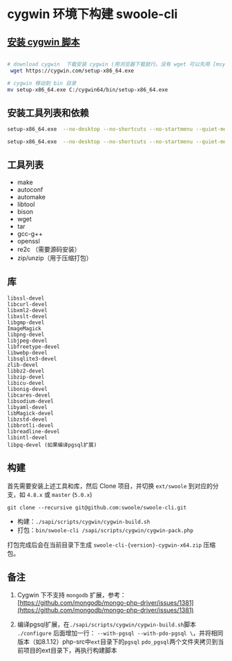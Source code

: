 
# cygwin 环境下构建 swoole-cli

## [安装 cygwin 脚本](/sapi/scripts/cygwin/install-cygwin.sh)
```bash

# download cygwin  下载安装 cygwin (用浏览器下载就行。没有 wget 可以先用 [msys2](https://www.msys2.org/docs/environments/))
 wget https://cygwin.com/setup-x86_64.exe

# cygwin 移动到 bin 目录
mv setup-x86_64.exe C:/cygwin64/bin/setup-x86_64.exe

```

## 安装工具列表和依赖
```bash
setup-x86_64.exe  --no-desktop --no-shortcuts --no-startmenu --quiet-mode --disable-buggy-antivirus    --site  http://mirrors.ustc.edu.cn/cygwin/ --packages make,git,curl,wget,tar,libtool,bison,gcc-g++,autoconf,automake,openssl,libpcre2-devel,libssl-devel,libcurl-devel,libxml2-devel,libxslt-devel,libgmp-devel,ImageMagick,libpng-devel,libjpeg-devel,libfreetype-devel,libwebp-devel,libsqlite3-devel,zlib-devel,libbz2-devel,liblz4-devel,liblzma-devel,libzip-devel,libicu-devel,libonig-devel,libcares-devel,libsodium-devel,libyaml-devel,libMagick-devel,libzstd-devel,libbrotli-devel,libreadline-devel,libintl-devel,libpq-devel,libssh2-devel,libidn2-devel,gettext-devel,coreutils,openssl-devel

setup-x86_64.exe  --no-desktop --no-shortcuts --no-startmenu --quiet-mode --disable-buggy-antivirus    --site  http://mirrors.ustc.edu.cn/cygwin/ --packages zip unzip


```

工具列表
----
- make
- autoconf
- automake
- libtool
- bison
- wget
- tar
- gcc-g++
- openssl
- re2c （需要源码安装）
- zip/unzip（用于压缩打包）

库
----
```
libssl-devel
libcurl-devel
libxml2-devel
libxslt-devel
libgmp-devel
ImageMagick
libpng-devel
libjpeg-devel
libfreetype-devel
libwebp-devel
libsqlite3-devel
zlib-devel
libbz2-devel
libzip-devel
libicu-devel
libonig-devel
libcares-devel
libsodium-devel
libyaml-devel
libMagick-devel
libzstd-devel
libbrotli-devel
libreadline-devel
libintl-devel
libpq-devel (如果编译pgsql扩展)
```

构建
------
首先需要安装上述工具和库，然后 Clone 项目，并切换 `ext/swoole` 到对应的分支，如 `4.8.x` 或 `master` (`5.0.x`)

```shell
git clone --recursive git@github.com:swoole/swoole-cli.git
```

- 构建：`./sapi/scripts/cygwin/cygwin-build.sh`
- 打包：`bin/swoole-cli /sapi/scripts/cygwin/cygwin-pack.php`

打包完成后会在当前目录下生成 `swoole-cli-{version}-cygwin-x64.zip` 压缩包。

备注
----
1. Cygwin 下不支持 `mongodb` 扩展，参考：[https://github.com/mongodb/mongo-php-driver/issues/1381](https://github.com/mongodb/mongo-php-driver/issues/1381)

2. 编译pgsql扩展，在`./sapi/scripts/cygwin/cygwin-build.sh`脚本 `./configure` 后面增加一行： `--with-pgsql --with-pdo-pgsql \`，并将相同版本（如8.1.12）php-src中`ext`目录下的`pgsql` `pdo_pgsql`两个文件夹拷贝到当前项目的ext目录下，再执行构建脚本
